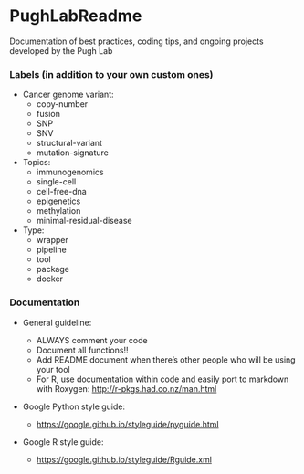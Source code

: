 # PughLabReadme
Documentation of best practices, coding tips, and ongoing projects developed by the Pugh Lab

### Labels (in addition to your own custom ones)
- Cancer genome variant: 
  - copy-number
  - fusion
  - SNP
  - SNV
  - structural-variant
  - mutation-signature
- Topics:
  - immunogenomics
  - single-cell
  - cell-free-dna
  - epigenetics 
  - methylation 
  - minimal-residual-disease
- Type:
  - wrapper
  - pipeline
  - tool
  - package
  - docker

### Documentation
- General guideline:
  - ALWAYS comment your code 
  - Document all functions!!
  - Add README document when there’s other people who will be using your tool
  - For R, use documentation within code and easily port to markdown with Roxygen: http://r-pkgs.had.co.nz/man.html
  
- Google Python style guide:
  - https://google.github.io/styleguide/pyguide.html

- Google R style guide:
  - https://google.github.io/styleguide/Rguide.xml

